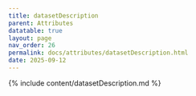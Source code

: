 ```yaml
---
title: datasetDescription
parent: Attributes
datatable: true
layout: page
nav_order: 26
permalink: docs/attributes/datasetDescription.html
date: 2025-09-12
---
```

{% include content/datasetDescription.md %}
